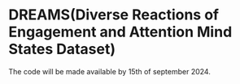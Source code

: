 # DREAMS(Diverse Reactions of Engagement and Attention Mind States Dataset)
The code will be made available by 15th of september 2024.
